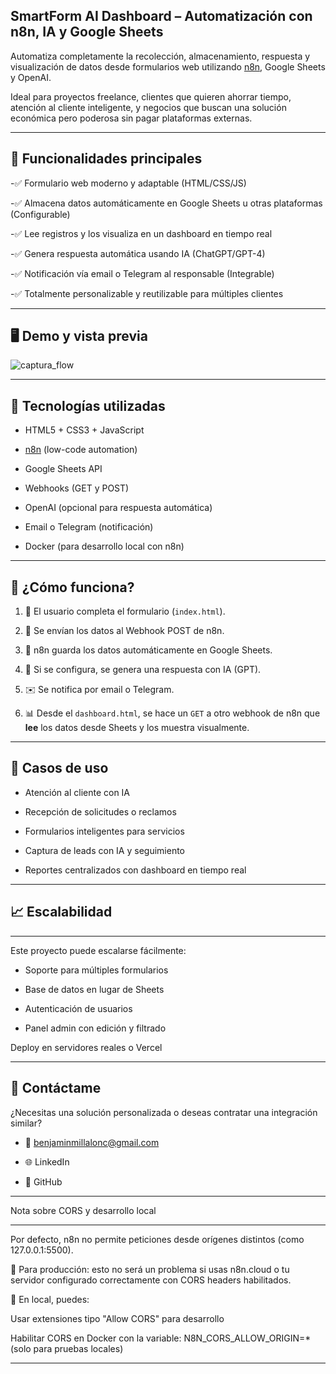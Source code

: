 SmartForm AI Dashboard – Automatización con n8n, IA y Google Sheets
-

Automatiza completamente la recolección, almacenamiento, respuesta y visualización de datos desde formularios web utilizando [n8n](https://n8n.io/), Google Sheets y OpenAI.

Ideal para proyectos freelance, clientes que quieren ahorrar tiempo, atención al cliente inteligente, y negocios que buscan una solución económica pero poderosa sin pagar plataformas externas.

---
## 🌟 Funcionalidades principales


-✅ Formulario web moderno y adaptable (HTML/CSS/JS)

-✅ Almacena datos automáticamente en Google Sheets u otras plataformas (Configurable)

-✅ Lee registros y los visualiza en un dashboard en tiempo real

-✅ Genera respuesta automática usando IA (ChatGPT/GPT-4)

-✅ Notificación vía email o Telegram al responsable (Integrable)

-✅ Totalmente personalizable y reutilizable para múltiples clientes

---
🖥️ Demo y vista previa
-

![captura_flow](https://github.com/user-attachments/assets/ef48031d-cd95-488a-b1c5-e2babf4cded0)


---
## 🧩 Tecnologías utilizadas


- HTML5 + CSS3 + JavaScript
  
- [n8n](https://n8n.io/) (low-code automation)
  
- Google Sheets API
  
- Webhooks (GET y POST)
  
- OpenAI (opcional para respuesta automática)
  
- Email o Telegram (notificación)
  
- Docker (para desarrollo local con n8n)

---
## 📌 ¿Cómo funciona?


1. 🧾 El usuario completa el formulario (`index.html`).

2. 🔗 Se envían los datos al Webhook POST de n8n.

3. 📄 n8n guarda los datos automáticamente en Google Sheets.

4. 🧠 Si se configura, se genera una respuesta con IA (GPT).

5. ✉️ Se notifica por email o Telegram.

6. 📊 Desde el `dashboard.html`, se hace un `GET` a otro webhook de n8n que **lee** los datos desde Sheets y los muestra visualmente.

---
🎯 Casos de uso
-


- Atención al cliente con IA

- Recepción de solicitudes o reclamos

- Formularios inteligentes para servicios

- Captura de leads con IA y seguimiento

- Reportes centralizados con dashboard en tiempo real
---
📈 Escalabilidad
-

---
Este proyecto puede escalarse fácilmente:

- Soporte para múltiples formularios

- Base de datos en lugar de Sheets

- Autenticación de usuarios

- Panel admin con edición y filtrado

Deploy en servidores reales o Vercel

---
🙌 Contáctame
-


¿Necesitas una solución personalizada o deseas contratar una integración similar?

- 📩 benjaminmillalonc@gmail.com

- 🌐 LinkedIn
  
- 🐙 GitHub

---
Nota sobre CORS  y  desarrollo local

---
Por defecto, n8n no permite peticiones desde orígenes distintos (como 127.0.0.1:5500).

🔐 Para producción: esto no será un problema si usas n8n.cloud o tu servidor configurado correctamente con CORS headers habilitados.

🔧 En local, puedes:

Usar extensiones tipo "Allow CORS" para desarrollo

Habilitar CORS en Docker con la variable:
N8N_CORS_ALLOW_ORIGIN=* (solo para pruebas locales)

---
